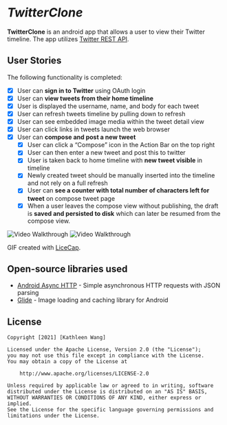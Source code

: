 # *TwitterClone*

**TwitterClone** is an android app that allows a user to view their Twitter timeline. The app utilizes [Twitter REST API](https://dev.twitter.com/rest/public).
 
## User Stories
The following functionality is completed:

- [x] User can **sign in to Twitter** using OAuth login
- [x]	User can **view tweets from their home timeline**
  - [x] User is displayed the username, name, and body for each tweet
  - [x] User can refresh tweets timeline by pulling down to refresh
  - [x] User can see embedded image media within the tweet detail view
  - [x] User can click links in tweets launch the web browser
- [x] User can **compose and post a new tweet**
  - [x] User can click a “Compose” icon in the Action Bar on the top right
  - [x] User can then enter a new tweet and post this to twitter
  - [x] User is taken back to home timeline with **new tweet visible** in timeline
  - [x] Newly created tweet should be manually inserted into the timeline and not rely on a full refresh
  - [x] User can **see a counter with total number of characters left for tweet** on compose tweet page
  - [x] When a user leaves the compose view without publishing, the draft is **saved and persisted to disk** which can later be resumed from the compose view.
 
<img src='https://cdn.discordapp.com/attachments/749818179387392050/820123191573741598/twitterclone_2.gif' title='Video Walkthrough' width='' alt='Video Walkthrough' />

<img src='https://cdn.discordapp.com/attachments/749818179387392050/817620807529660446/a3485e68-eae4-4d84-bdcb-7b0d8b8ffb97.gif' title='Video Walkthrough' width='' alt='Video Walkthrough' />

GIF created with [LiceCap](http://www.cockos.com/licecap/).

## Open-source libraries used

- [Android Async HTTP](https://github.com/codepath/CPAsyncHttpClient) - Simple asynchronous HTTP requests with JSON parsing
- [Glide](https://github.com/bumptech/glide) - Image loading and caching library for Android

## License

    Copyright [2021] [Kathleen Wang]

    Licensed under the Apache License, Version 2.0 (the "License");
    you may not use this file except in compliance with the License.
    You may obtain a copy of the License at

        http://www.apache.org/licenses/LICENSE-2.0

    Unless required by applicable law or agreed to in writing, software
    distributed under the License is distributed on an "AS IS" BASIS,
    WITHOUT WARRANTIES OR CONDITIONS OF ANY KIND, either express or implied.
    See the License for the specific language governing permissions and
    limitations under the License.
